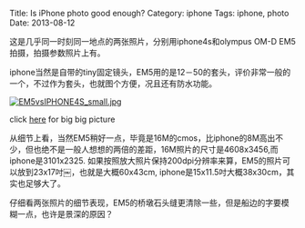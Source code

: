 Title: Is iPhone photo good enough?
Category: iphone
Tags: iphone, photo
Date: 2013-08-12


这是几乎同一时刻同一地点的两张照片，分别用iphone4s和olympus OM-D EM5拍摄，拍摄参数照片上有。

iphone当然是自带的tiny固定镜头，EM5用的是12－50的套头，评价非常一般的一个，不过作为套头，也就图个方便，况且还有防水功能。

[![EM5vsIPHONE4S_small.jpg][small]][origin]


click [here][origin] for big big picture

从细节上看，当然EM5稍好一点，毕竟是16M的cmos，比iphone的8M高出不少，但也绝不是一般人想想的两倍的差距，16M照片的尺寸是4608x3456,而iphone是3101x2325. 如果按照放大照片保持200dpi分辨率来算，EM5的照片可以放到23x17吋￼，也就是大概60x43cm, iphone是15x11.5吋大概38x30cm，其实也足够大了。

仔细看两张照片的细节表现，EM5的桥墩石头缝更清除一些，但是船边的字要模糊一点，也许是景深的原因？


[small]:  |filename|/images/EM5vsIPHONE4S_small.jpg
[origin]: |filename|/images/EM5vsIPHONE4S.jpg 